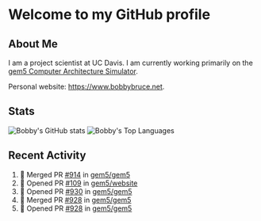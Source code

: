 # Welcome to my GitHub profile

## About Me

I am a project scientist at UC Davis. I am currently working primarily on the [gem5 Computer Architecture Simulator](https://github.com/gem5).

Personal website: <https://www.bobbybruce.net>.

## Stats

![Bobby's GitHub stats](https://github-readme-stats.vercel.app/api?username=bobbyrbruce&show_icons=true&theme=responsive&include_all_commits=true&count_private=true&show=reviews&disable_animations=true)
![Bobby's Top Languages ](https://github-readme-stats.vercel.app/api/top-langs/?username=bobbyrbruce&layout=compact&theme=responsive&count_private=true&langs_count=10&disable_animations=true)

## Recent Activity

<!--START_SECTION:activity-->
1. 🎉 Merged PR [#914](https://github.com/gem5/gem5/pull/914) in [gem5/gem5](https://github.com/gem5/gem5)
2. 💪 Opened PR [#109](https://github.com/gem5/website/pull/109) in [gem5/website](https://github.com/gem5/website)
3. 💪 Opened PR [#930](https://github.com/gem5/gem5/pull/930) in [gem5/gem5](https://github.com/gem5/gem5)
4. 🎉 Merged PR [#928](https://github.com/gem5/gem5/pull/928) in [gem5/gem5](https://github.com/gem5/gem5)
5. 💪 Opened PR [#928](https://github.com/gem5/gem5/pull/928) in [gem5/gem5](https://github.com/gem5/gem5)
<!--END_SECTION:activity-->
